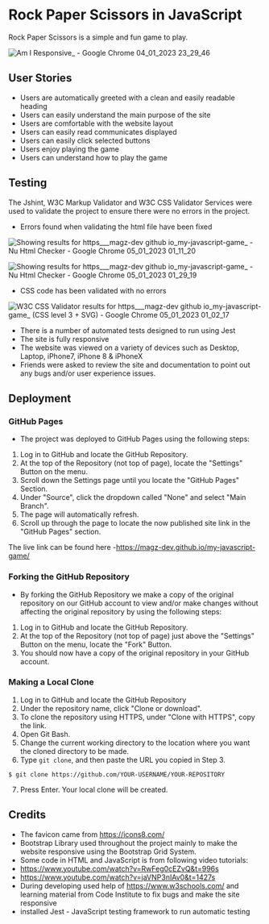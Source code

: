 # Rock Paper Scissors in JavaScript

 Rock Paper Scissors is a simple and fun game to play.


![Am I Responsive_ - Google Chrome 04_01_2023 23_29_46](https://user-images.githubusercontent.com/97630146/210672931-9ad8ab8a-5e81-44a0-a9a1-8184737d3e51.png)



## User Stories


- Users are automatically greeted with a clean and easily readable heading
- Users can easily understand the main purpose of the site
- Users are comfortable with the website layout
- Users can easily read communicates displayed 
- Users can easily click selected buttons
- Users enjoy playing the game
- Users can understand how to play the game


 ## Testing
 
 
 The Jshint, W3C Markup Validator and W3C CSS Validator Services were used to validate the project to ensure there were no errors in the project. 
- Errors found when validating the html file have been fixed


![Showing results for https___magz-dev github io_my-javascript-game_ - Nu Html Checker - Google Chrome 05_01_2023 01_11_20](https://user-images.githubusercontent.com/97630146/210681492-cbdc3173-2335-4a17-93e5-f87c6651d22f.png)

![Showing results for https___magz-dev github io_my-javascript-game_ - Nu Html Checker - Google Chrome 05_01_2023 01_29_19](https://user-images.githubusercontent.com/97630146/210681528-5ddb6e05-3d64-4f68-9fcc-97193e09e1be.png)


- CSS code has been validated with no errors


![W3C CSS Validator results for https___magz-dev github io_my-javascript-game_ (CSS level 3 + SVG) - Google Chrome 05_01_2023 01_02_17](https://user-images.githubusercontent.com/97630146/210679674-36e3f15b-1063-4207-b5f6-5a3b796a8a1e.png)


- There is a number of automated tests designed to run using Jest
- The site is fully responsive 
- The website was viewed on a variety of devices such as Desktop, Laptop, iPhone7, iPhone 8 & iPhoneX
- Friends were asked to review the site and documentation to point out any bugs and/or user experience issues.


## Deployment


### GitHub Pages


- The project was deployed to GitHub Pages using the following steps:

1. Log in to GitHub and locate the GitHub Repository.
2. At the top of the Repository (not top of page), locate the "Settings" Button on the menu.
3. Scroll down the Settings page until you locate the "GitHub Pages" Section.
4. Under "Source", click the dropdown called "None" and select "Main Branch".
5. The page will automatically refresh.
6. Scroll up through the page to locate the now published site link in the "GitHub Pages" section.

The live link can be found here -https://magz-dev.github.io/my-javascript-game/


### Forking the GitHub Repository


- By forking the GitHub Repository we make a copy of the original repository on our GitHub account to view and/or make changes without affecting the original repository by using the following steps:
1. Log in to GitHub and locate the GitHub Repository.
2. At the top of the Repository (not top of page) just above the "Settings" Button on the menu, locate the "Fork" Button.
3. You should now have a copy of the original repository in your GitHub account.


### Making a Local Clone


1. Log in to GitHub and locate the GitHub Repository
2. Under the repository name, click "Clone or download".
3. To clone the repository using HTTPS, under "Clone with HTTPS", copy the link.
4. Open Git Bash.
5. Change the current working directory to the location where you want the cloned directory to be made.
6. Type `git clone`, and then paste the URL you copied in Step 3.

``` $ git clone https://github.com/YOUR-USERNAME/YOUR-REPOSITORY ```

7. Press Enter. Your local clone will be created.


## Credits


- The favicon came from https://icons8.com/
- Bootstrap Library used throughout the project mainly to make the website responsive using the Bootstrap Grid System.
- Some code in HTML and JavaScript is from following video tutorials:
- https://www.youtube.com/watch?v=RwFeg0cEZvQ&t=996s
- https://www.youtube.com/watch?v=jaVNP3nIAv0&t=1427s
- During developing used help of https://www.w3schools.com/ and learning material from Code Institute to fix bugs and make the site responsive
- installed Jest - JavaScript testing framework to run automatic testing

 




















